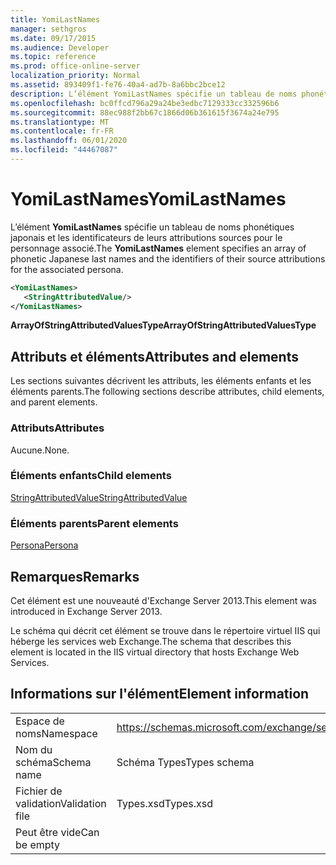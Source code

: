 ```yaml
---
title: YomiLastNames
manager: sethgros
ms.date: 09/17/2015
ms.audience: Developer
ms.topic: reference
ms.prod: office-online-server
localization_priority: Normal
ms.assetid: 893409f1-fe76-40a4-ad7b-8a6bbc2bce12
description: L’élément YomiLastNames spécifie un tableau de noms phonétiques japonais et les identificateurs de leurs attributions sources pour le personnage associé.
ms.openlocfilehash: bc0ffcd796a29a24be3edbc7129333cc332596b6
ms.sourcegitcommit: 88ec988f2bb67c1866d06b361615f3674a24e795
ms.translationtype: MT
ms.contentlocale: fr-FR
ms.lasthandoff: 06/01/2020
ms.locfileid: "44467087"
---
```

# <a name="yomilastnames"></a><span data-ttu-id="5dd78-103">YomiLastNames</span><span class="sxs-lookup"><span data-stu-id="5dd78-103">YomiLastNames</span></span>

<span data-ttu-id="5dd78-104">L’élément **YomiLastNames** spécifie un tableau de noms phonétiques japonais et les identificateurs de leurs attributions sources pour le personnage associé.</span><span class="sxs-lookup"><span data-stu-id="5dd78-104">The **YomiLastNames** element specifies an array of phonetic Japanese last names and the identifiers of their source attributions for the associated persona.</span></span> 
  
```XML
<YomiLastNames>
   <StringAttributedValue/>
</YomiLastNames>
```

 <span data-ttu-id="5dd78-105">**ArrayOfStringAttributedValuesType**</span><span class="sxs-lookup"><span data-stu-id="5dd78-105">**ArrayOfStringAttributedValuesType**</span></span>
## <a name="attributes-and-elements"></a><span data-ttu-id="5dd78-106">Attributs et éléments</span><span class="sxs-lookup"><span data-stu-id="5dd78-106">Attributes and elements</span></span>

<span data-ttu-id="5dd78-107">Les sections suivantes décrivent les attributs, les éléments enfants et les éléments parents.</span><span class="sxs-lookup"><span data-stu-id="5dd78-107">The following sections describe attributes, child elements, and parent elements.</span></span>
  
### <a name="attributes"></a><span data-ttu-id="5dd78-108">Attributs</span><span class="sxs-lookup"><span data-stu-id="5dd78-108">Attributes</span></span>

<span data-ttu-id="5dd78-109">Aucune.</span><span class="sxs-lookup"><span data-stu-id="5dd78-109">None.</span></span>
  
### <a name="child-elements"></a><span data-ttu-id="5dd78-110">Éléments enfants</span><span class="sxs-lookup"><span data-stu-id="5dd78-110">Child elements</span></span>

[<span data-ttu-id="5dd78-111">StringAttributedValue</span><span class="sxs-lookup"><span data-stu-id="5dd78-111">StringAttributedValue</span></span>](stringattributedvalue.md)
  
### <a name="parent-elements"></a><span data-ttu-id="5dd78-112">Éléments parents</span><span class="sxs-lookup"><span data-stu-id="5dd78-112">Parent elements</span></span>

[<span data-ttu-id="5dd78-113">Persona</span><span class="sxs-lookup"><span data-stu-id="5dd78-113">Persona</span></span>](persona.md)
  
## <a name="remarks"></a><span data-ttu-id="5dd78-114">Remarques</span><span class="sxs-lookup"><span data-stu-id="5dd78-114">Remarks</span></span>

<span data-ttu-id="5dd78-115">Cet élément est une nouveauté d'Exchange Server 2013.</span><span class="sxs-lookup"><span data-stu-id="5dd78-115">This element was introduced in Exchange Server 2013.</span></span>
  
<span data-ttu-id="5dd78-116">Le schéma qui décrit cet élément se trouve dans le répertoire virtuel IIS qui héberge les services web Exchange.</span><span class="sxs-lookup"><span data-stu-id="5dd78-116">The schema that describes this element is located in the IIS virtual directory that hosts Exchange Web Services.</span></span>
  
## <a name="element-information"></a><span data-ttu-id="5dd78-117">Informations sur l'élément</span><span class="sxs-lookup"><span data-stu-id="5dd78-117">Element information</span></span>

|||
|:-----|:-----|
|<span data-ttu-id="5dd78-118">Espace de noms</span><span class="sxs-lookup"><span data-stu-id="5dd78-118">Namespace</span></span>  <br/> |https://schemas.microsoft.com/exchange/services/2006/types  <br/> |
|<span data-ttu-id="5dd78-119">Nom du schéma</span><span class="sxs-lookup"><span data-stu-id="5dd78-119">Schema name</span></span>  <br/> |<span data-ttu-id="5dd78-120">Schéma Types</span><span class="sxs-lookup"><span data-stu-id="5dd78-120">Types schema</span></span>  <br/> |
|<span data-ttu-id="5dd78-121">Fichier de validation</span><span class="sxs-lookup"><span data-stu-id="5dd78-121">Validation file</span></span>  <br/> |<span data-ttu-id="5dd78-122">Types.xsd</span><span class="sxs-lookup"><span data-stu-id="5dd78-122">Types.xsd</span></span>  <br/> |
|<span data-ttu-id="5dd78-123">Peut être vide</span><span class="sxs-lookup"><span data-stu-id="5dd78-123">Can be empty</span></span>  <br/> ||
   

